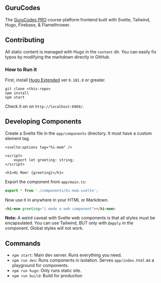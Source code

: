 ## GuruCodes

The [GuruCodes PRO](https://gurucodes.io) course platform frontend built with Svelte, Tailwind, Hugo, Firebase, & Flamethrower. 

## Contributing

All static content is managed with Hugo in the `content` dir. You can easily fix typos by modifying the markdown directly in GitHub. 

### How to Run it

First, install [Hugo Extended](https://gohugo.io/getting-started/installing/) ver `0.101.0` or greater. 

```
git clone <this-repo>
npm install
npm start
```

Check it on on `http://localhost:6969/`.


## Developing Components 

Create a Svelte file in the `app/components` directory. It must have a custom element tag. 

```svelte
<svelte:options tag="hi-mom" />

<script>
    export let greeting: string;
</script>

<h1>Hi Mom! {greeting}</h1> 
```

Export the component from `app/main.ts`:

```ts
export * from './components/hi-mom.svelte';
```

Now use it in anywhere in your HTML or Markdown. 

```html
<hi-mom greeting="i made a web component"></hi-mom>
```

**Note:** A weird caveat with Svelte web components is that all styles must be encapsulated. You can use Tailwind, BUT only with `@apply` in the component. Global styles will not work.

## Commands

- `npm start`: Main dev server. Runs everything you need. 
- `npm run dev`: Runs components in isolation. Serves `app/index.html` as a playground for components. 
- `npm run hugo`: Only runs static site. 
- `npm run build`: Build for production
